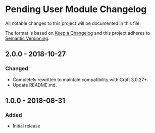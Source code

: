 # Pending User Module Changelog

All notable changes to this project will be documented in this file.

The format is based on [Keep a Changelog](http://keepachangelog.com/) and this project adheres to [Semantic Versioning](http://semver.org/).

## 2.0.0 - 2018-10-27
### Changed
- Completely rewritten to maintain compatibility with Craft 3.0.27+.
- Update README.md.

## 1.0.0 - 2018-08-31
### Added
- Initial release
